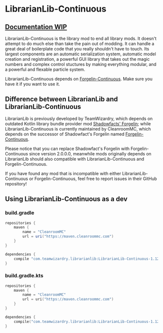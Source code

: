 # LibrarianLib-Continuous

## [Documentation WIP](https://docs.teamwizardry.com/index.php?title=Main_Page)

LibrarianLib-Continuous is the library mod to end all library mods. 
It doesn't attempt to do much else than take the pain out of modding. 
It can handle a great deal of boilerplate code that you really shouldn't have to touch. Its largest components are 
an automatic serialization system, automatic model creation and registration, a powerful GUI library that takes out 
the magic numbers and complex control stuctures by making everything modular, and a powerful and flexable particle system.

LibrarianLib-Continuous depends on [Forgelin-Continuous](https://github.com/ChAoSUnItY/Forgelin-Continuous). 
Make sure you have it if you want to use it.

## Difference between LibrarianLib and LibrarianLib-Continuous

LibrarianLib is previously developed by TeamWizardry, which depends on outdated Kotlin library bundle provider mod 
[Shadowfacts' Forgelin](https://minecraft.curseforge.com/projects/shadowfacts-forgelin); while LibrarianLib-Continuous is currently maintained by CleanroomMC, which depends on
the successor of Shadowfact's Forgelin named [Forgelin-Continuous](https://github.com/ChAoSUnItY/Forgelin-Continuous).

Please notice that you can replace Shadowfact's Forgelin with Forgelin-Continuous since version 2.0.0.0, meanwhile mods 
originally depends on LibrarianLib should also compatible with LibrarianLib-Continuous and Forgelin-Continuous.

If you have found any mod that is incompatible with either LibrarianLib-Continuous or Forgelin-Continuous, feel free to 
report issues in their GitHub repository!

## Using LibrarianLib-Continuous as a dev

### build.gradle
```groovy
repositories {
    maven {
        name = "CleanroomMC"
        url = uri("https://maven.cleanroommc.com")
    }
}

dependencies {
    compile "com.teamwizardry.librarianlib:LibrarianLib-Continuous-1.12:4.22-2.2"
}
```

### build.gradle.kts
```kt
repositories {
    maven {
        name = "CleanroomMC"
        url = uri("https://maven.cleanroommc.com")
    }
}

dependencies {
    compile("com.teamwizardry.librarianlib:LibrarianLib-Continuous-1.12:4.22-2.2")
}
```
